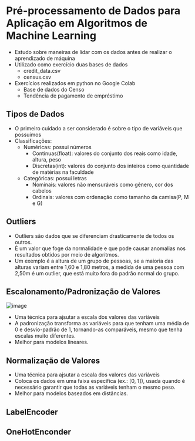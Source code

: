 # Pré-processamento de Dados para Aplicação em Algoritmos de Machine Learning
- Estudo sobre maneiras de lidar com os dados antes de realizar o aprendizado de máquina<br>
- Utilizado como exercício duas bases de dados
    - credit_data.csv
    - census.csv
- Exercícios realizados em python no Google Colab
    - Base de dados do Censo
    - Tendência de pagamento de empréstimo

## Tipos de Dados
- O primeiro cuidado a ser considerado é sobre o tipo de variáveis que possuímos
- Classificações:
    - Numéricas: possui números
        - Contínuas(float): valores do conjunto dos reais como idade, altura, peso
        - Discretas(int): valores do conjunto dos inteiros como quantidade de matérias na faculdade
    - Categóricas: possui letras
        - Nominais: valores não mensuráveis como gênero, cor dos cabelos
        - Ordinais: valores com ordenação como tamanho da camisa(P, M e G)

## Outliers
- Outliers são dados que se diferenciam drasticamente de todos os outros.
- É um valor que foge da normalidade e que pode causar anomalias nos resultados obtidos por meio de algoritmos.
- Um exemplo é a altura de um grupo de pessoas, se a maioria das alturas variam entre 1,60 e 1,80 metros, a medida de uma pessoa com 2,50m é um outlier, que está muito fora do padrão normal do grupo.

## Escalonamento/Padronização de Valores
![image](https://github.com/user-attachments/assets/875a99a6-8142-4e34-850d-81c79bb49a50)

- Uma técnica para ajsutar a escala dos valores das variáveis
- A padronização transforma as variáveis para que tenham uma média de 0 e desvio-padrão de 1, tornando-as comparáveis, mesmo que tenha escalas muito diferentes.
- Melhor para modelos lineares.
## Normalização de Valores
- Uma técnica para ajsutar a escala dos valores das variáveis
- Coloca os dados em uma faixa específica (ex.: [0, 1]), usada quando é necessário garantir que todas as variáveis tenham o mesmo peso.
- Melhor para modelos baseados em distâncias.
## LabelEncoder

## OneHotEnconder

